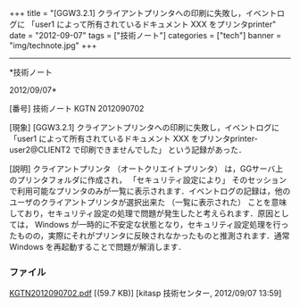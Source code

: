 ﻿+++
title = "[GGW3.2.1] クライアントプリンタへの印刷に失敗し，イベントログに 「user1 によって所有されているドキュメント XXX をプリンタprinter"
date = "2012-09-07"
tags = ["技術ノート"]
categories = ["tech"]
banner = "img/technote.jpg"
+++

-----------------------------------------------------------------------------------------------------------------------------

*技術ノート

2012/09/07*


[番号]
技術ノート KGTN 2012090702

[現象]
[GGW3.2.1] クライアントプリンタへの印刷に失敗し，イベントログに
「user1 によって所有されているドキュメント XXX
をプリンタprinter-user2@CLIENT2 で印刷できませんでした」
という記録があった．

[説明]
クライアントプリンタ （オートクリエイトプリンタ）
は，GGサーバ上のプリンタフォルダに作成され， 「セキュリティ設定により」
そのセッションで利用可能なプリンタのみが一覧に表示されます．イベントログの記録は，他のユーザのクライアントプリンタが選択出来た
（一覧に表示された）
ことを意味しており，セキュリティ設定の処理で問題が発生したと考えられます．原因としては，
Windows
が一時的に不安定な状態となり，セキュリティ設定処理を行ったものの，実際にそれがプリンタに反映されなかったものと推測されます．通常
Windows を再起動することで問題が解消します．


### ファイル

 
 


[KGTN2012090702.pdf](http://techreport.kitasp.net/attachments/download/991/KGTN2012090702.pdf)
 [(59.7 KB)] [kitasp 技術センター, 2012/09/07
13:59]


 


 


